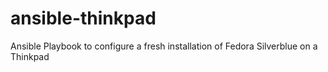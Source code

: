 # ansible-thinkpad
Ansible Playbook to configure a fresh installation of Fedora Silverblue on a Thinkpad
